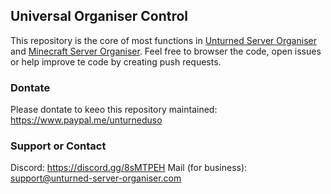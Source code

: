 ## Universal Organiser Control

This repository is the core of most functions in [Unturned Server Organiser](https://unturned-server-organiser.com/) and [Minecraft Server Organiser](https://minecraft-server-organiser.com/). Feel free to browser the code, open issues or help improve te code by creating push requests.

### Dontate
Please dontate to keeo this repository maintained:
https://www.paypal.me/unturneduso

### Support or Contact
Discord: https://discord.gg/8sMTPEH
Mail (for business): support@unturned-server-organiser.com


